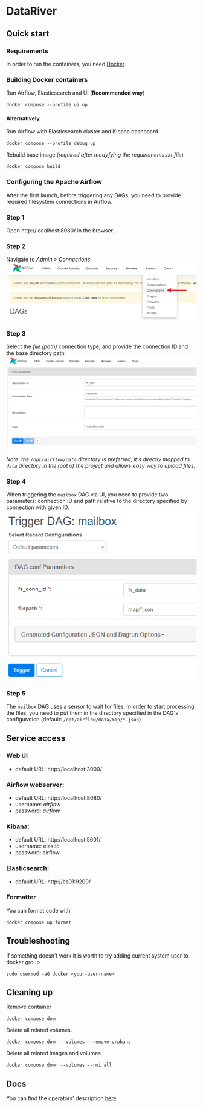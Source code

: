 # DataRiver

## Quick start
### Requirements
In order to run the containers, you need [Docker](https://www.docker.com).


### Building Docker containers

Run Airflow, Elasticsearch and UI (**Recommended way**) 
```
docker compose --profile ui up
```

#### Alternatively

Run Airflow with Elasticsearch cluster and Kibana dashboard
```
docker compose --profile debug up
```

Rebuild base image (_required after modyfying the requirements.txt file_)
```
docker compose build
```
### Configuring the Apache Airflow
After the first launch, before triggering any DAGs, you need to provide required filesystem connections in Airflow.

### Step 1
Open http://localhost:8080/ in the browser.

### Step 2
Navigate to _Admin > Connections_: \
![Navigate to Admin > Connections](resources/tutorial_conf_conn_panel.png?raw=true)

### Step 3
Select the _file (path)_ connection type, and provide the connection ID and the base directory path \
![Configure connection](resources/tutorial_conf_fs_data.png)

_Note: the `/opt/airflow/data` directory is preferred, it's directly mapped to `data` directory in the root of the project and allows easy way to upload files._

### Step 4
When triggering the `mailbox` DAG via UI, you need to provide two parameters: connection ID and path relative to the directory specified by connection with given ID. \
![Configure triggered DAG](resources/tutorial_conf_trigger.png)

### Step 5
The `mailbox` DAG uses a sensor to wait for files.
In order to start processing the files, you need to put them in the directory specified in the DAG's configuration (default: `/opt/airflow/data/map/*.json`)

## Service access
### Web UI
- default URL: http://localhost:3000/

### Airflow webserver:

- default URL: http://localhost:8080/
- username: _airflow_
- password: _airflow_


### Kibana:

- default URL: http://localhost:5601/
- username: elastic
- password: airflow

### Elasticsearch:

- default URL: http://es01:9200/

### Formatter 
You can format code with
```
docker compose up format
```

## Troubleshooting

If something doesn't work it is worth to try adding current system user to docker group
```
sudo usermod -aG docker <your-user-name>
```

## Cleaning up
Remove container
```
docker compose down
```

Delete all related volumes.
```
docker compose down --volumes --remove-orphans
```

Delete all related images and volumes
```
docker compose down --volumes --rmi all
```

## Docs

You can find the operators' description [here](docs.md)
